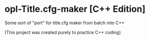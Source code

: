 # opl-Title.cfg-maker [C++ Edition]

Some sort of "port" for title.cfg maker from batch into C++

(This project was created purely to practice C++ coding)
